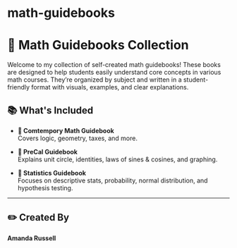 # math-guidebooks

# 📘 Math Guidebooks Collection

Welcome to my collection of self-created math guidebooks! These books are designed to help students easily understand core concepts in various math courses. They’re organized by subject and written in a student-friendly format with visuals, examples, and clear explanations.

## 📚 What's Included

- **📗 Comtempory Math Guidebook**  
  Covers logic, geometry, taxes, and more.

- **📘 PreCal Guidebook**  
  Explains unit circle, identities, laws of sines & cosines, and graphing.

- **📙 Statistics Guidebook**  
  Focuses on descriptive stats, probability, normal distribution, and hypothesis testing.

---

## ✏️ Created By

**Amanda Russell** 
